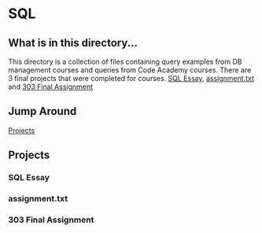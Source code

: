 # SQL

## What is in this directory... 

This directory is a collection of files containing query examples from DB management courses and queries from Code Academy courses. There are 3 final projects that were completed for courses. [SQL Essay](https://github.com/coxner/SQL/blob/master/SQL%20Essay.pdf), [assignment.txt](https://github.com/coxner/SQL/blob/master/assignment.txt) and [303 Final Assignment](https://github.com/coxner/SQL/tree/master/303%20Final%20Assignment)

## Jump Around
[Projects](#Projects)




## Projects

### SQL Essay

### assignment.txt

### 303 Final Assignment

